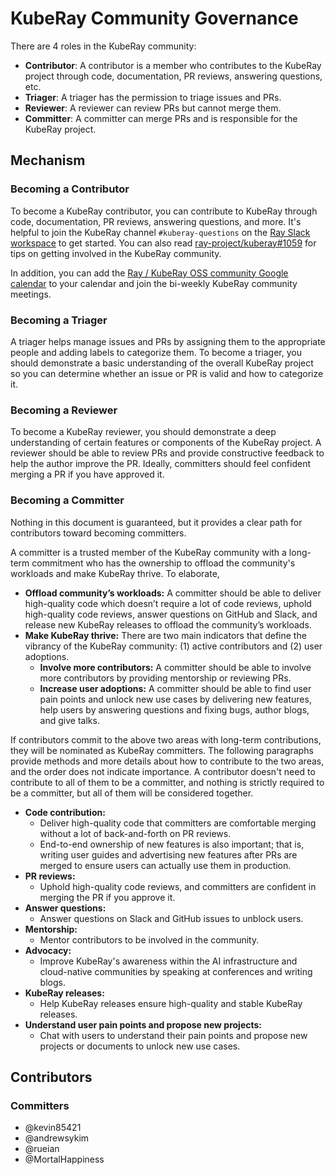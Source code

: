 # KubeRay Community Governance

There are 4 roles in the KubeRay community:

* **Contributor**: A contributor is a member who contributes to the KubeRay project through code, documentation,
PR reviews, answering questions, etc.
* **Triager**: A triager has the permission to triage issues and PRs.
* **Reviewer**: A reviewer can review PRs but cannot merge them.
* **Committer**: A committer can merge PRs and is responsible for the KubeRay project.

## Mechanism

### Becoming a Contributor

To become a KubeRay contributor, you can contribute to KubeRay through code, documentation, PR reviews,
answering questions, and more.
It's helpful to join the KubeRay channel `#kuberay-questions` on the [Ray Slack workspace](https://github.com/ray-project/ray?tab=readme-ov-file#getting-involved)
to get started. You can also read [ray-project/kuberay#1059](https://github.com/ray-project/kuberay/issues/1059)
for tips on getting involved in the KubeRay community.

In addition, you can add the
[Ray / KubeRay OSS community Google calendar](https://calendar.google.com/calendar/u/0?cid=Y19iZWIwYTUxZDQyZTczMTFmZWFmYTY5YjZiOTY1NjAxMTQ3ZTEzOTAxZWE0ZGU5YzA1NjFlZWQ5OTljY2FiOWM4QGdyb3VwLmNhbGVuZGFyLmdvb2dsZS5jb20)
to your calendar and join the bi-weekly KubeRay community meetings.

### Becoming a Triager

A triager helps manage issues and PRs by assigning them to the appropriate people and adding labels to categorize them.
To become a triager, you should demonstrate a basic understanding of the overall KubeRay project
so you can determine whether an issue or PR is valid and how to categorize it.

### Becoming a Reviewer

To become a KubeRay reviewer, you should demonstrate a deep understanding of certain features
or components of the KubeRay project.
A reviewer should be able to review PRs and provide constructive feedback to help the author
improve the PR. Ideally, committers should feel confident merging a PR if you have approved it.

### Becoming a Committer

Nothing in this document is guaranteed, but it provides a clear path for contributors toward becoming committers.

A committer is a trusted member of the KubeRay community with a long-term commitment who has the ownership to
offload the community's workloads and make KubeRay thrive. To elaborate,

* **Offload community’s workloads:** A committer should be able to deliver high-quality code which doesn’t require a lot
  of code reviews, uphold high-quality code reviews, answer questions on GitHub and Slack, and release new KubeRay
  releases to offload the community’s workloads.
* **Make KubeRay thrive:** There are two main indicators that define the vibrancy of the KubeRay community:
  (1) active contributors and (2) user adoptions.
  * **Involve more contributors:** A committer should be able to involve more contributors by providing mentorship or
    reviewing PRs.
  * **Increase user adoptions:** A committer should be able to find user pain points and unlock new use cases by
    delivering new features, help users by answering questions and fixing bugs, author blogs, and give talks.

If contributors commit to the above two areas with long-term contributions, they will be nominated as KubeRay committers.
The following paragraphs provide methods and more details about how to contribute to the two areas, and the order does not
indicate importance.
A contributor doesn't need to contribute to all of them to be a committer, and nothing is strictly required to be a
committer, but all of them will be considered together.

* **Code contribution:**
  * Deliver high-quality code that committers are comfortable merging without a lot of back-and-forth on PR reviews.
  * End-to-end ownership of new features is also important; that is, writing user guides and advertising new features
    after PRs are merged to ensure users can actually use them in production.
* **PR reviews:**
  * Uphold high-quality code reviews, and committers are confident in merging the PR if you approve it.
* **Answer questions:**
  * Answer questions on Slack and GitHub issues to unblock users.
* **Mentorship:**
  * Mentor contributors to be involved in the community.
* **Advocacy:**
  * Improve KubeRay's awareness within the AI infrastructure and cloud-native communities by speaking at conferences and
    writing blogs.
* **KubeRay releases:**
  * Help KubeRay releases ensure high-quality and stable KubeRay releases.
* **Understand user pain points and propose new projects:**
  * Chat with users to understand their pain points and propose new projects or documents to unlock new use cases.

## Contributors

### Committers

* @kevin85421
* @andrewsykim
* @rueian
* @MortalHappiness
